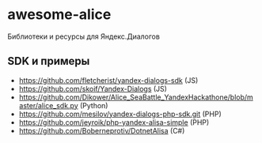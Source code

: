 # awesome-alice
Библиотеки и ресурсы для Яндекс.Диалогов

## SDK и примеры

- https://github.com/fletcherist/yandex-dialogs-sdk (JS)
- https://github.com/skoif/Yandex-Dialogs (JS)
- https://github.com/Dikower/Alice_SeaBattle_YandexHackathone/blob/master/alice_sdk.py (Python)
- https://github.com/mesilov/yandex-dialogs-php-sdk.git (PHP)
- https://github.com/jeyroik/php-yandex-alisa-simple (PHP)
- https://github.com/Boberneprotiv/DotnetAlisa (C#)
